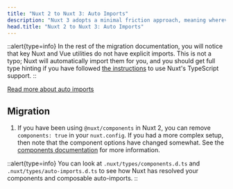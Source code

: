 ```yaml
---
title: "Nuxt 2 to Nuxt 3: Auto Imports"
description: "Nuxt 3 adopts a minimal friction approach, meaning wherever possible components and composables are auto-imported."
head.title: "Nuxt 2 to Nuxt 3: Auto Imports"
---
```


::alert{type=info}
In the rest of the migration documentation, you will notice that key Nuxt and Vue utilities do not have explicit imports. This is not a typo; Nuxt will automatically import them for you, and you should get full type hinting if you have followed [the instructions](/migration/configuration#typescript) to use Nuxt's TypeScript support.
::

[Read more about auto imports](/guide/concepts/auto-imports)

## Migration

1. If you have been using `@nuxt/components` in Nuxt 2, you can remove `components: true` in your `nuxt.config`. If you had a more complex setup, then note that the component options have changed somewhat. See the [components documentation](/guide/directory-structure/components) for more information.

::alert{type=info}
You can look at `.nuxt/types/components.d.ts` and `.nuxt/types/auto-imports.d.ts` to see how Nuxt has resolved your components and composable auto-imports.
::
